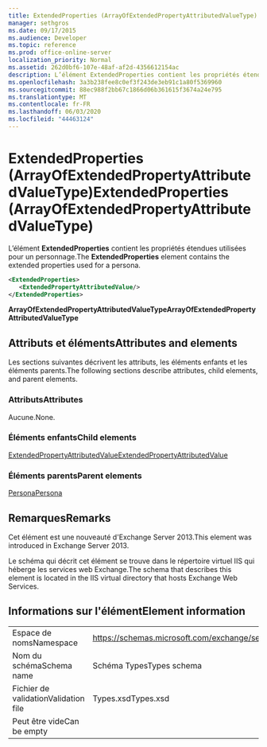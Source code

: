 ```yaml
---
title: ExtendedProperties (ArrayOfExtendedPropertyAttributedValueType)
manager: sethgros
ms.date: 09/17/2015
ms.audience: Developer
ms.topic: reference
ms.prod: office-online-server
localization_priority: Normal
ms.assetid: 262d0bf6-107e-48af-af2d-4356612154ac
description: L’élément ExtendedProperties contient les propriétés étendues utilisées pour un personnage.
ms.openlocfilehash: 3a3b238fee8c0ef3f243de3eb91c1a80f5369960
ms.sourcegitcommit: 88ec988f2bb67c1866d06b361615f3674a24e795
ms.translationtype: MT
ms.contentlocale: fr-FR
ms.lasthandoff: 06/03/2020
ms.locfileid: "44463124"
---
```

# <a name="extendedproperties-arrayofextendedpropertyattributedvaluetype"></a><span data-ttu-id="63f0b-103">ExtendedProperties (ArrayOfExtendedPropertyAttributedValueType)</span><span class="sxs-lookup"><span data-stu-id="63f0b-103">ExtendedProperties (ArrayOfExtendedPropertyAttributedValueType)</span></span>

<span data-ttu-id="63f0b-104">L’élément **ExtendedProperties** contient les propriétés étendues utilisées pour un personnage.</span><span class="sxs-lookup"><span data-stu-id="63f0b-104">The **ExtendedProperties** element contains the extended properties used for a persona.</span></span> 
  
```XML
<ExtendedProperties>
   <ExtendedPropertyAttributedValue/>
</ExtendedProperties>
```

 <span data-ttu-id="63f0b-105">**ArrayOfExtendedPropertyAttributedValueType**</span><span class="sxs-lookup"><span data-stu-id="63f0b-105">**ArrayOfExtendedPropertyAttributedValueType**</span></span>
## <a name="attributes-and-elements"></a><span data-ttu-id="63f0b-106">Attributs et éléments</span><span class="sxs-lookup"><span data-stu-id="63f0b-106">Attributes and elements</span></span>

<span data-ttu-id="63f0b-107">Les sections suivantes décrivent les attributs, les éléments enfants et les éléments parents.</span><span class="sxs-lookup"><span data-stu-id="63f0b-107">The following sections describe attributes, child elements, and parent elements.</span></span>
  
### <a name="attributes"></a><span data-ttu-id="63f0b-108">Attributs</span><span class="sxs-lookup"><span data-stu-id="63f0b-108">Attributes</span></span>

<span data-ttu-id="63f0b-109">Aucune.</span><span class="sxs-lookup"><span data-stu-id="63f0b-109">None.</span></span>
  
### <a name="child-elements"></a><span data-ttu-id="63f0b-110">Éléments enfants</span><span class="sxs-lookup"><span data-stu-id="63f0b-110">Child elements</span></span>

[<span data-ttu-id="63f0b-111">ExtendedPropertyAttributedValue</span><span class="sxs-lookup"><span data-stu-id="63f0b-111">ExtendedPropertyAttributedValue</span></span>](extendedpropertyattributedvalue.md)
  
### <a name="parent-elements"></a><span data-ttu-id="63f0b-112">Éléments parents</span><span class="sxs-lookup"><span data-stu-id="63f0b-112">Parent elements</span></span>

[<span data-ttu-id="63f0b-113">Persona</span><span class="sxs-lookup"><span data-stu-id="63f0b-113">Persona</span></span>](persona.md)
  
## <a name="remarks"></a><span data-ttu-id="63f0b-114">Remarques</span><span class="sxs-lookup"><span data-stu-id="63f0b-114">Remarks</span></span>

<span data-ttu-id="63f0b-115">Cet élément est une nouveauté d'Exchange Server 2013.</span><span class="sxs-lookup"><span data-stu-id="63f0b-115">This element was introduced in Exchange Server 2013.</span></span>
  
<span data-ttu-id="63f0b-116">Le schéma qui décrit cet élément se trouve dans le répertoire virtuel IIS qui héberge les services web Exchange.</span><span class="sxs-lookup"><span data-stu-id="63f0b-116">The schema that describes this element is located in the IIS virtual directory that hosts Exchange Web Services.</span></span>
  
## <a name="element-information"></a><span data-ttu-id="63f0b-117">Informations sur l'élément</span><span class="sxs-lookup"><span data-stu-id="63f0b-117">Element information</span></span>

|||
|:-----|:-----|
|<span data-ttu-id="63f0b-118">Espace de noms</span><span class="sxs-lookup"><span data-stu-id="63f0b-118">Namespace</span></span>  <br/> |https://schemas.microsoft.com/exchange/services/2006/types  <br/> |
|<span data-ttu-id="63f0b-119">Nom du schéma</span><span class="sxs-lookup"><span data-stu-id="63f0b-119">Schema name</span></span>  <br/> |<span data-ttu-id="63f0b-120">Schéma Types</span><span class="sxs-lookup"><span data-stu-id="63f0b-120">Types schema</span></span>  <br/> |
|<span data-ttu-id="63f0b-121">Fichier de validation</span><span class="sxs-lookup"><span data-stu-id="63f0b-121">Validation file</span></span>  <br/> |<span data-ttu-id="63f0b-122">Types.xsd</span><span class="sxs-lookup"><span data-stu-id="63f0b-122">Types.xsd</span></span>  <br/> |
|<span data-ttu-id="63f0b-123">Peut être vide</span><span class="sxs-lookup"><span data-stu-id="63f0b-123">Can be empty</span></span>  <br/> ||
   

